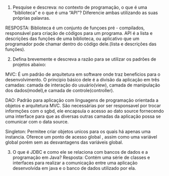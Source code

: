 1. Pesquise e descreva: no contexto de programação, o que é uma “biblioteca” e o que é uma “API”? Diferencie ambas utilizando as suas próprias palavras. 

RESPOSTA: Biblioteca é um conjunto de funçoes pré - compilados, responsável para criação de códigos para um programa.
API é a lista e descrições das funções de uma biblioteca, ou aplicativo que um programador pode chamar dentro do código dele.(lista e descrições das funções).

2. Defina brevemente e descreva a razão para se utilizar os padrões de projetos abaixo:

 MVC: É um padrão de arquitetura em software onde traz beneficios para o desenvolvimento.
O principio básico dele é a divisão da aplicação em três camadas: camada de interação do usuário(view), camada de manipulação dos dados(model),e camada de controle(controller).

 DAO: Padrão para aplicação com linguagens de programação orientada a objetos e arquitetura MVC. São necessárias por ser responsavel por trocar informções com o sgbd, ele encapsula o acesso ao dato source fornecendo uma interface para que as diversas outras camadas da aplicação possa se comunicar com o data source.

 Singleton: Permitee criar objetos unicos para os quais há apenas uma instancia. Oferece um ponto de acesso global , assim como uma variável global porém sem as desvantagens das variáveis global.

3. O que é JDBC e como ele se relaciona com bancos de dados e a programação em Java? 
 Resposta: Contém uma série de classes e interfaces para realizar a comunicação entre uma aplicação desenvolvida em java e o banco de dados utilizado por ela.



